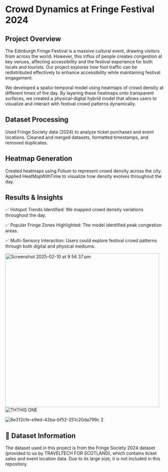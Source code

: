 # Crowd Dynamics at Fringe Festival 2024

## Project Overview

The Edinburgh Fringe Festival is a massive cultural event, drawing visitors from across the world. However, this influx of people creates congestion at key venues, affecting accessibility and the festival experience for both locals and tourists. Our project explores how foot traffic can be redistributed effectively to enhance accessibility while maintaining festival engagement.

We developed a spatio-temporal model using heatmaps of crowd density at different times of the day. By layering these heatmaps onto transparent surfaces, we created a physical-digital hybrid model that allows users to visualize and interact with festival crowd patterns dynamically.

## Dataset Processing

Used Fringe Society data (2024) to analyze ticket purchases and event locations.
Cleaned and merged datasets, formatted timestamps, and removed duplicates.
‍
## Heatmap Generation

Created heatmaps using Folium to represent crowd density across the city.
Applied HeatMapWithTime to visualize how density evolves throughout the day.

## Results & Insights

✅ Hotspot Trends Identified: We mapped crowd density variations throughout the day.

✅ Popular Fringe Zones Highlighted: The model identified peak congestion areas.

✅ Multi-Sensory Interaction: Users could explore festival crowd patterns through both digital and physical mediums.

<img width="486" alt="Screenshot 2025-02-10 at 9 56 37 pm" src="https://github.com/user-attachments/assets/d0f3678b-ae65-409a-a59c-9ec165928ec5" /> ![THTHIS ONE](https://github.com/user-attachments/assets/907cdc6c-0309-4c4f-a28f-1c96ab87658e) 


![8e312cfe-e9ed-42ba-bf52-251c20da799c 2](https://github.com/user-attachments/assets/48848ad3-e3bb-48d1-8da1-a85ca22c0f4b)



## 📂 Dataset Information

The dataset used in this project is from the Fringe Society 2024 dataset (provided to us by TRAVELTECH FOR SCOTLAND), which contains ticket sales and event location data. Due to its large size, it is not included in this repository.
